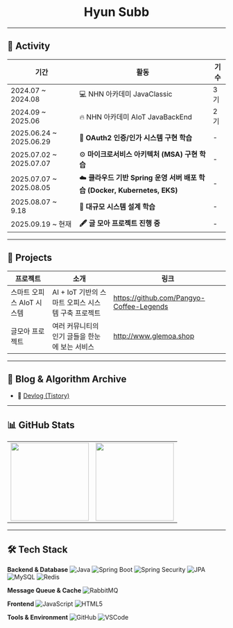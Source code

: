 <h1 align="center">Hyun Subb</h1>

---

## 🎯 Activity

| 기간 | 활동 | 기수 |
|------|------|------|
| 2024.07 ~ 2024.08 | 💻 NHN 아카데미 JavaClassic | 3기 |
| 2024.09 ~ 2025.06 | 🔥 NHN 아카데미 AIoT JavaBackEnd | 2기 |
| 2025.06.24 ~ 2025.06.29 | 🔑 **OAuth2 인증/인가 시스템 구현 학습** | - |
| 2025.07.02 ~ 2025.07.07 | ⚙️ **마이크로서비스 아키텍처 (MSA) 구현 학습** | - |
| 2025.07.07 ~ 2025.08.05 | ☁️ **클라우드 기반 Spring 운영 서버 배포 학습 (Docker, Kubernetes, EKS)** | - |
| 2025.08.07 ~ 9.18 | **🚀 대규모 시스템 설계 학습** | - |
| 2025.09.19 ~ 현재 | **🖋️ 글 모아 프로젝트 진행 중** | - |

---

## 🚀 Projects

| 프로젝트 | 소개 | 링크 |
|----------|------|------|
|스마트 오피스 AIoT 시스템|AI + IoT 기반의 스마트 오피스 시스템 구축 프로젝트|https://github.com/Pangyo-Coffee-Legends|
|글모아 프로젝트|여러 커뮤니티의 인기 글들을 한눈에 보는 서비스|http://www.glemoa.shop|

---

## 🍎 Blog & Algorithm Archive

- 🍏 [Devlog (Tistory)](https://tnempoleved-diary.tistory.com/)

---

## 📊 GitHub Stats

<table>
  <tr>
    <td>
      <img src="https://github-readme-stats.vercel.app/api?username=HyunSubb&show_icons=true&theme=dark&hide_border=true&bg_color=0d1117&icon_color=58a6ff&text_color=c9d1d9&title_color=58a6ff" height="180em" />
    </td>
    <td>
      <img src="https://github-readme-stats.vercel.app/api/top-langs/?username=HyunSubb&layout=compact&theme=dark&hide_border=true&bg_color=0d1117&text_color=c9d1d9&title_color=58a6ff" height="180em" />
    </td>
  </tr>
</table>

---

## 🛠 Tech Stack

**Backend & Database**
![Java](https://img.shields.io/badge/Java-007396?style=flat-square&logo=java&logoColor=white)
![Spring Boot](https://img.shields.io/badge/Spring%20Boot-6DB33F?style=flat-square&logo=Spring+Boot&logoColor=white)
![Spring Security](https://img.shields.io/badge/Spring%20Security-6DB33F?style=flat-square&logo=springsecurity&logoColor=white)
![JPA](https://img.shields.io/badge/JPA-59666C?style=flat-square&logo=hibernate&logoColor=white)
![MySQL](https://img.shields.io/badge/MySQL-4479A1?style=flat-square&logo=MySQL&logoColor=white)
![Redis](https://img.shields.io/badge/Redis-DC382D?style=flat-square&logo=redis&logoColor=white)

**Message Queue & Cache**
![RabbitMQ](https://img.shields.io/badge/RabbitMQ-FF6600?style=flat-square&logo=rabbitmq&logoColor=white)

**Frontend**
![JavaScript](https://img.shields.io/badge/JavaScript-F7DF1E?style=flat-square&logo=javascript&logoColor=black)
![HTML5](https://img.shields.io/badge/HTML5-E34F26?style=flat-square&logo=html5&logoColor=white)

**Tools & Environment**
![GitHub](https://img.shields.io/badge/GitHub-181717?style=flat-square&logo=github&logoColor=white)
![VSCode](https://img.shields.io/badge/VSCode-007ACC?style=flat-square&logo=visualstudiocode&logoColor=white)
